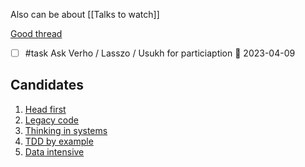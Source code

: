 Also can be about [[Talks to watch]]

[Good thread](https://old.reddit.com/r/ExperiencedDevs/comments/11npqqi/what_type_of_bookscourses_has_revolutionized_your/?context=3)

- [ ] #task Ask Verho / Lasszo / Usukh for particiaption 📅 2023-04-09

##  Candidates

1. [Head first](https://www.amazon.com/Head-First-Design-Patterns-Object-Oriented/dp/149207800X/ref=d_pd_sbs_sccl_3_1/131-5969456-1578512?pd_rd_w=OGd2t&content-id=amzn1.sym.3676f086-9496-4fd7-8490-77cf7f43f846&pf_rd_p=3676f086-9496-4fd7-8490-77cf7f43f846&pf_rd_r=AEA64C1C3J8XAHG6TCER&pd_rd_wg=sqIcd&pd_rd_r=37755595-631a-411a-ace3-3312c4c9af11&pd_rd_i=149207800X&psc=1)
2. [Legacy code](https://www.amazon.com/Working-Effectively-Legacy-Michael-Feathers/dp/0131177052)
3. [Thinking in systems](https://www.amazon.com/Thinking-Systems-Donella-H-Meadows/dp/1603580557)
4. [TDD by example](https://www.amazon.com/Test-Driven-Development-Kent-Beck/dp/0321146530)
5. [Data intensive](https://www.amazon.com/Designing-Data-Intensive-Applications-Reliable-Maintainable/dp/1449373321)





